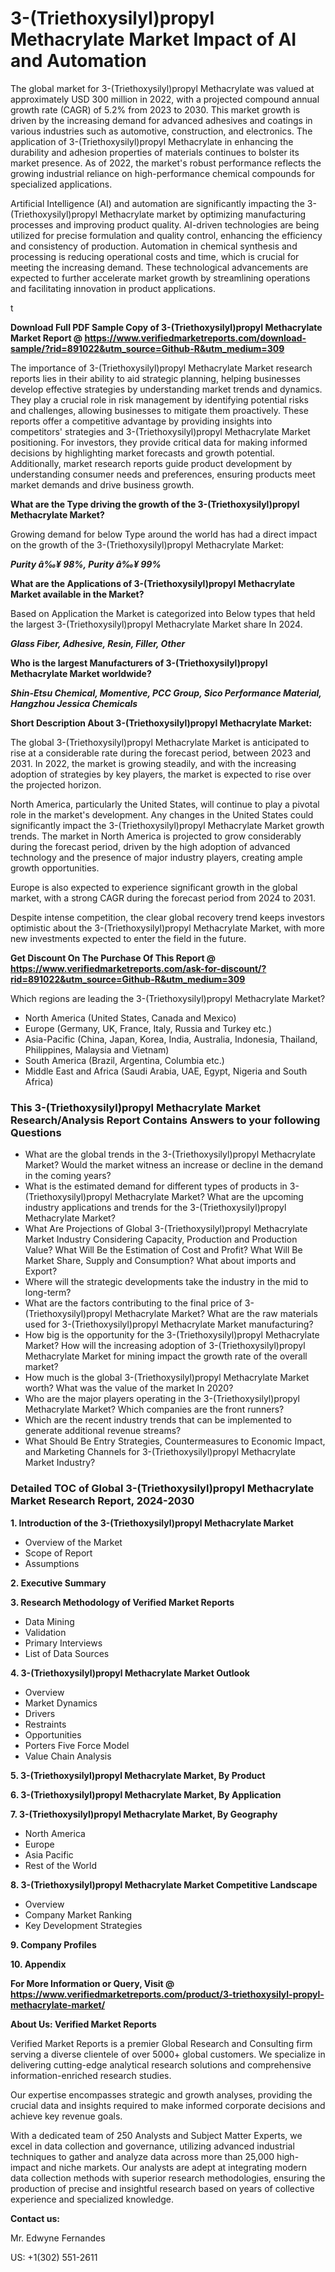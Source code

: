 <meta name="title" content="Global 3-(Triethoxysilyl)propyl Methacrylate Market Impact of AI and Automation"><meta name="description" content="The global market for 3-(Triethoxysilyl)propyl Methacrylate was valued at approximately USD 300 million in 2022, with a projected compound annual growth rate (CAGR) of"><meta name="title" content="3-(Triethoxysilyl)propyl Methacrylate Market Size, Share, Scope, Trends, Growth, Opportunities, Analysis, Forecast"><h1>3-(Triethoxysilyl)propyl Methacrylate Market Impact of AI and Automation</h1><p>The global market for 3-(Triethoxysilyl)propyl Methacrylate was valued at approximately USD 300 million in 2022, with a projected compound annual growth rate (CAGR) of 5.2% from 2023 to 2030. This market growth is driven by the increasing demand for advanced adhesives and coatings in various industries such as automotive, construction, and electronics. The application of 3-(Triethoxysilyl)propyl Methacrylate in enhancing the durability and adhesion properties of materials continues to bolster its market presence. As of 2022, the market's robust performance reflects the growing industrial reliance on high-performance chemical compounds for specialized applications.</p><p>Artificial Intelligence (AI) and automation are significantly impacting the 3-(Triethoxysilyl)propyl Methacrylate market by optimizing manufacturing processes and improving product quality. AI-driven technologies are being utilized for precise formulation and quality control, enhancing the efficiency and consistency of production. Automation in chemical synthesis and processing is reducing operational costs and time, which is crucial for meeting the increasing demand. These technological advancements are expected to further accelerate market growth by streamlining operations and facilitating innovation in product applications.</p>t</p><p id="" class=""><strong>Download Full PDF Sample Copy of 3-(Triethoxysilyl)propyl Methacrylate Market Report @ <a href="https://www.verifiedmarketreports.com/download-sample/?rid=891022&utm_source=Github-R&utm_medium=309" target="_blank">https://www.verifiedmarketreports.com/download-sample/?rid=891022&utm_source=Github-R&utm_medium=309</a></strong></p><p>The importance of&nbsp;3-(Triethoxysilyl)propyl Methacrylate Market research reports lies in their ability to aid strategic planning, helping businesses develop effective strategies by understanding market trends and dynamics. They play a crucial role in risk management by identifying potential risks and challenges, allowing businesses to mitigate them proactively. These reports offer a competitive advantage by providing insights into competitors' strategies and 3-(Triethoxysilyl)propyl Methacrylate Market positioning. For investors, they provide critical data for making informed decisions by highlighting market forecasts and growth potential. Additionally, market research reports guide product development by understanding consumer needs and preferences, ensuring products meet market demands and drive business growth.</p><p><strong>What are the&nbsp;Type driving the growth of the 3-(Triethoxysilyl)propyl Methacrylate Market?</strong></p><p id="" class="">Growing demand for below Type around the world has had a direct impact on the growth of the 3-(Triethoxysilyl)propyl Methacrylate Market:</p><em><strong>Purity â‰¥ 98%, Purity â‰¥ 99%</strong></em></p><strong>What are the&nbsp;Applications&nbsp;of 3-(Triethoxysilyl)propyl Methacrylate Market available in the Market?</strong></p><p id="" class="">Based on Application the Market is categorized into Below types that held the largest 3-(Triethoxysilyl)propyl Methacrylate Market share In 2024.</p><em><strong>Glass Fiber, Adhesive, Resin, Filler, Other</strong></em></p><strong>Who is the largest Manufacturers of 3-(Triethoxysilyl)propyl Methacrylate Market worldwide?</strong></p><p><em><strong>Shin-Etsu Chemical, Momentive, PCC Group, Sico Performance Material, Hangzhou Jessica Chemicals</strong></em></p><p id="" class=""><strong>Short Description About 3-(Triethoxysilyl)propyl Methacrylate Market:</strong></p><p>The global 3-(Triethoxysilyl)propyl Methacrylate Market is anticipated to rise at a considerable rate during the forecast period, between 2023 and 2031. In 2022, the market is growing steadily, and with the increasing adoption of strategies by key players, the market is expected to rise over the projected horizon.</p><p>North America, particularly the United States, will continue to play a pivotal role in the market's development. Any changes in the United States could significantly impact the 3-(Triethoxysilyl)propyl Methacrylate Market growth trends. The market in North America is projected to grow considerably during the forecast period, driven by the high adoption of advanced technology and the presence of major industry players, creating ample growth opportunities.</p><p>Europe is also expected to experience significant growth in the global market, with a strong CAGR during the forecast period from 2024 to 2031.</p><p>Despite intense competition, the clear global recovery trend keeps investors optimistic about the 3-(Triethoxysilyl)propyl Methacrylate Market, with more new investments expected to enter the field in the future.</p><p id="" class=""><strong>Get Discount On The Purchase Of This Report @ <a href="https://www.verifiedmarketreports.com/ask-for-discount/?rid=891022&utm_source=Github-R&utm_medium=309" target="_blank">https://www.verifiedmarketreports.com/ask-for-discount/?rid=891022&utm_source=Github-R&utm_medium=309</a></strong></p>Which regions are leading the 3-(Triethoxysilyl)propyl Methacrylate Market?</p><ul><li>North America (United States, Canada and Mexico)</li><li>Europe (Germany, UK, France, Italy, Russia and Turkey etc.)</li><li>Asia-Pacific (China, Japan, Korea, India, Australia, Indonesia, Thailand, Philippines, Malaysia and Vietnam)</li><li>South America (Brazil, Argentina, Columbia etc.)</li><li>Middle East and Africa (Saudi Arabia, UAE, Egypt, Nigeria and South Africa)</li></ul><h3 id="" class="">This 3-(Triethoxysilyl)propyl Methacrylate Market Research/Analysis Report Contains Answers to your following Questions</h3><ul><li>What are the global trends in the 3-(Triethoxysilyl)propyl Methacrylate Market? Would the market witness an increase or decline in the demand in the coming years?</li><li>What is the estimated demand for different types of products in 3-(Triethoxysilyl)propyl Methacrylate Market? What are the upcoming industry applications and trends for the 3-(Triethoxysilyl)propyl Methacrylate Market?</li><li>What Are Projections of Global 3-(Triethoxysilyl)propyl Methacrylate Market Industry Considering Capacity, Production and Production Value? What Will Be the Estimation of Cost and Profit? What Will Be Market Share, Supply and Consumption? What about imports and Export?</li><li>Where will the strategic developments take the industry in the mid to long-term?</li><li>What are the factors contributing to the final price of 3-(Triethoxysilyl)propyl Methacrylate Market? What are the raw materials used for 3-(Triethoxysilyl)propyl Methacrylate Market manufacturing?</li><li>How big is the opportunity for the 3-(Triethoxysilyl)propyl Methacrylate Market? How will the increasing adoption of 3-(Triethoxysilyl)propyl Methacrylate Market for mining impact the growth rate of the overall market?</li><li>How much is the global 3-(Triethoxysilyl)propyl Methacrylate Market worth? What was the value of the market In 2020?</li><li>Who are the major players operating in the 3-(Triethoxysilyl)propyl Methacrylate Market? Which companies are the front runners?</li><li>Which are the recent industry trends that can be implemented to generate additional revenue streams?</li><li>What Should Be Entry Strategies, Countermeasures to Economic Impact, and Marketing Channels for 3-(Triethoxysilyl)propyl Methacrylate Market Industry?</li></ul><h3 id="" class="">Detailed TOC of Global 3-(Triethoxysilyl)propyl Methacrylate Market Research Report, 2024-2030</h3><p id="" class=""><strong>1. Introduction of the 3-(Triethoxysilyl)propyl Methacrylate Market</strong></p><ul><li>Overview of the Market</li><li>Scope of Report</li><li>Assumptions</li></ul><p id="" class=""><strong>2. Executive Summary</strong></p><p id="" class=""><strong>3. Research Methodology of Verified Market Reports</strong></p><ul><li>Data Mining</li><li>Validation</li><li>Primary Interviews</li><li>List of Data Sources</li></ul><p id="" class=""><strong>4. 3-(Triethoxysilyl)propyl Methacrylate Market Outlook</strong></p><ul><li>Overview</li><li>Market Dynamics</li><li>Drivers</li><li>Restraints</li><li>Opportunities</li><li>Porters Five Force Model</li><li>Value Chain Analysis</li></ul><p id="" class=""><strong>5. 3-(Triethoxysilyl)propyl Methacrylate Market, By Product</strong></p><p id="" class=""><strong>6. 3-(Triethoxysilyl)propyl Methacrylate Market, By Application</strong></p><p id="" class=""><strong>7. 3-(Triethoxysilyl)propyl Methacrylate Market, By Geography</strong></p><ul><li>North America</li><li>Europe</li><li>Asia Pacific</li><li>Rest of the World</li></ul><p id="" class=""><strong>8. 3-(Triethoxysilyl)propyl Methacrylate Market Competitive Landscape</strong></p><ul><li>Overview</li><li>Company Market Ranking</li><li>Key Development Strategies</li></ul><p id="" class=""><strong>9. Company Profiles</strong></p><p id="" class=""><strong>10. Appendix</strong></p><p id="" class=""><strong>For More Information or Query, Visit @ <a href="https://www.verifiedmarketreports.com/product/3-triethoxysilyl-propyl-methacrylate-market/" target="_blank">https://www.verifiedmarketreports.com/product/3-triethoxysilyl-propyl-methacrylate-market/</a></strong></p><p id="" class=""><strong>About Us: Verified Market Reports</strong></p><p id="" class="">Verified Market Reports is a premier Global Research and Consulting firm serving a diverse clientele of over 5000+ global customers. We specialize in delivering cutting-edge analytical research solutions and comprehensive information-enriched research studies.</p><p id="" class="">Our expertise encompasses strategic and growth analyses, providing the crucial data and insights required to make informed corporate decisions and achieve key revenue goals.</p><p id="" class="">With a dedicated team of 250 Analysts and Subject Matter Experts, we excel in data collection and governance, utilizing advanced industrial techniques to gather and analyze data across more than 25,000 high-impact and niche markets. Our analysts are adept at integrating modern data collection methods with superior research methodologies, ensuring the production of precise and insightful research based on years of collective experience and specialized knowledge.</p><p id="" class=""><strong>Contact us:</strong></p><p id="" class="">Mr. Edwyne Fernandes</p><p id="" class="">US: +1(302) 551-2611</p>